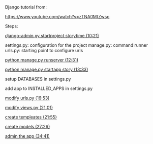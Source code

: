 Django tutorial from:

https://www.youtube.com/watch?v=zTNA0MtZwso

Steps:

[django-admin.py startproject storytime (10:21)](https://youtu.be/zTNA0MtZwso?t=10m21s)

settings.py: configuration for the project
manage.py: command runner
urls.py: starting point to configure urls

[python manage.py runserver (12:31)](https://youtu.be/zTNA0MtZwso?t=12m31s)

[python manage.py startapp story (13:33)](https://youtu.be/zTNA0MtZwso?t=13m33s)

setup DATABASES in settings.py

add app to INSTALLED_APPS in settings.py

[modify urls.py (16:53)](https://youtu.be/zTNA0MtZwso?t=16m53s)

[modify views.py (21:01)](https://youtu.be/zTNA0MtZwso?t=21m01s)

[create templeates (21:55)](https://youtu.be/zTNA0MtZwso?t=21m55s)

[create models (27:26)](https://youtu.be/zTNA0MtZwso?t=27m26s)

[admin the app (34:41)](https://youtu.be/zTNA0MtZwso?t=34m41s)
